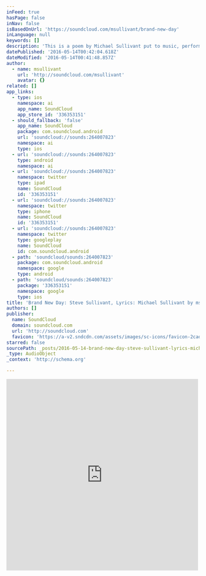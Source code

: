 ```yaml
---
inFeed: true
hasPage: false
inNav: false
isBasedOnUrl: 'https://soundcloud.com/msullivant/brand-new-day'
inLanguage: null
keywords: []
description: 'This is a poem by Michael Sullivant put to music, performed and recorded by Steve Sullivant in 2015.'
datePublished: '2016-05-14T00:42:04.618Z'
dateModified: '2016-05-14T00:41:48.857Z'
author:
  - name: msullivant
    url: 'http://soundcloud.com/msullivant'
    avatar: {}
related: []
app_links:
  - type: ios
    namespace: ai
    app_name: SoundCloud
    app_store_id: '336353151'
  - should_fallback: 'false'
    app_name: SoundCloud
    package: com.soundcloud.android
    url: 'soundcloud://sounds:264007823'
    namespace: ai
    type: ios
  - url: 'soundcloud://sounds:264007823'
    type: android
    namespace: ai
  - url: 'soundcloud://sounds:264007823'
    namespace: twitter
    type: ipad
    name: SoundCloud
    id: '336353151'
  - url: 'soundcloud://sounds:264007823'
    namespace: twitter
    type: iphone
    name: SoundCloud
    id: '336353151'
  - url: 'soundcloud://sounds:264007823'
    namespace: twitter
    type: googleplay
    name: SoundCloud
    id: com.soundcloud.android
  - path: 'soundcloud/sounds:264007823'
    package: com.soundcloud.android
    namespace: google
    type: android
  - path: 'soundcloud/sounds:264007823'
    package: '336353151'
    namespace: google
    type: ios
title: 'Brand New Day: Steve Sullivant, Lyrics: Michael Sullivant by msullivant'
authors: []
publisher:
  name: SoundCloud
  domain: soundcloud.com
  url: 'http://soundcloud.com'
  favicon: 'https://a-v2.sndcdn.com/assets/images/sc-icons/favicon-2cadd14b.ico'
starred: false
sourcePath: _posts/2016-05-14-brand-new-day-steve-sullivant-lyrics-michael-sullivant-by.md
_type: AudioObject
_context: 'http://schema.org'

---
```

<iframe src="https://cdn.embedly.com/widgets/media.html?src=https%3A%2F%2Fw.soundcloud.com%2Fplayer%2F%3Fvisual%3Dtrue%26url%3Dhttp%253A%252F%252Fapi.soundcloud.com%252Ftracks%252F264007823%26show_artwork%3Dtrue&amp;url=https%3A%2F%2Fsoundcloud.com%2Fmsullivant%2Fbrand-new-day&amp;image=http%3A%2F%2Fa1.sndcdn.com%2Fimages%2Ffb_placeholder.png%3F1463146870&amp;key=b7d04c9b404c499eba89ee7072e1c4f7&amp;type=text%2Fhtml&amp;schema=soundcloud" width="500" height="500" scrolling="no" frameborder="0" allowfullscreen="" style=""></iframe>